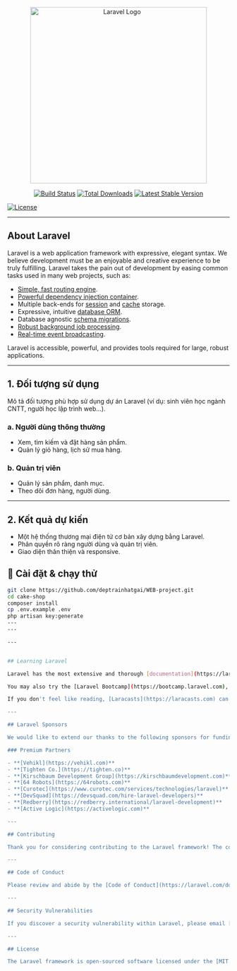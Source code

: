 <p align="center"><a href="https://laravel.com" target="_blank"><img src="https://raw.githubusercontent.com/laravel/art/master/logo-lockup/5%20SVG/2%20CMYK/1%20Full%20Color/laravel-logolockup-cmyk-red.svg" width="400" alt="Laravel Logo"></a></p>

<p align="center">
<a href="https://github.com/laravel/framework/actions"><img src="https://github.com/laravel/framework/workflows/tests/badge.svg" alt="Build Status"></a>
<a href="https://packagist.org/packages/laravel/framework"><img src="https://img.shields.io/packagist/dt/laravel/framework" alt="Total Downloads"></a>
<a href="https://packagist.org/packages/laravel/framework"><img src="https://img.shields.io/packagist/v/laravel/framework" alt="Latest Stable Version"></a>

<a href="https://packagist.org/packages/laravel/framework"><img src="https://img.shields.io/packagist/l/laravel/framework" alt="License"></a>
</p>

---

## About Laravel

Laravel is a web application framework with expressive, elegant syntax. We believe development must be an enjoyable and creative experience to be truly fulfilling. Laravel takes the pain out of development by easing common tasks used in many web projects, such as:

- [Simple, fast routing engine](https://laravel.com/docs/routing).
- [Powerful dependency injection container](https://laravel.com/docs/container).
- Multiple back-ends for [session](https://laravel.com/docs/session) and [cache](https://laravel.com/docs/cache) storage.
- Expressive, intuitive [database ORM](https://laravel.com/docs/eloquent).
- Database agnostic [schema migrations](https://laravel.com/docs/migrations).
- [Robust background job processing](https://laravel.com/docs/queues).
- [Real-time event broadcasting](https://laravel.com/docs/broadcasting).

Laravel is accessible, powerful, and provides tools required for large, robust applications.

---

## 1. Đối tượng sử dụng

Mô tả đối tượng phù hợp sử dụng dự án Laravel (ví dụ: sinh viên học ngành CNTT, người học lập trình web...).

### a. Người dùng thông thường

- Xem, tìm kiếm và đặt hàng sản phẩm.
- Quản lý giỏ hàng, lịch sử mua hàng.

### b. Quản trị viên

- Quản lý sản phẩm, danh mục.
- Theo dõi đơn hàng, người dùng.

---

## 2. Kết quả dự kiến

- Một hệ thống thương mại điện tử cơ bản xây dựng bằng Laravel.
- Phân quyền rõ ràng người dùng và quản trị viên.
- Giao diện thân thiện và responsive.
## 🚀 Cài đặt & chạy thử

```bash
git clone https://github.com/deptrainhatgai/WEB-project.git
cd cake-shop
composer install
cp .env.example .env
php artisan key:generate
---
---

---


## Learning Laravel

Laravel has the most extensive and thorough [documentation](https://laravel.com/docs) and video tutorial library of all modern web application frameworks, making it a breeze to get started with the framework.

You may also try the [Laravel Bootcamp](https://bootcamp.laravel.com), where you will be guided through building a modern Laravel application from scratch.

If you don't feel like reading, [Laracasts](https://laracasts.com) can help. Laracasts contains thousands of video tutorials on a range of topics including Laravel, modern PHP, unit testing, and JavaScript.

---

## Laravel Sponsors

We would like to extend our thanks to the following sponsors for funding Laravel development. If you are interested in becoming a sponsor, please visit the [Laravel Partners program](https://partners.laravel.com).

### Premium Partners

- **[Vehikl](https://vehikl.com)**
- **[Tighten Co.](https://tighten.co)**
- **[Kirschbaum Development Group](https://kirschbaumdevelopment.com)**
- **[64 Robots](https://64robots.com)**
- **[Curotec](https://www.curotec.com/services/technologies/laravel)**
- **[DevSquad](https://devsquad.com/hire-laravel-developers)**
- **[Redberry](https://redberry.international/laravel-development)**
- **[Active Logic](https://activelogic.com)**

---

## Contributing

Thank you for considering contributing to the Laravel framework! The contribution guide can be found in the [Laravel documentation](https://laravel.com/docs/contributions).

---

## Code of Conduct

Please review and abide by the [Code of Conduct](https://laravel.com/docs/contributions#code-of-conduct).

---

## Security Vulnerabilities

If you discover a security vulnerability within Laravel, please email [Taylor Otwell](mailto:taylor@laravel.com). All security issues will be addressed promptly.

---

## License

The Laravel framework is open-sourced software licensed under the [MIT license](https://opensource.org/licenses/MIT).

